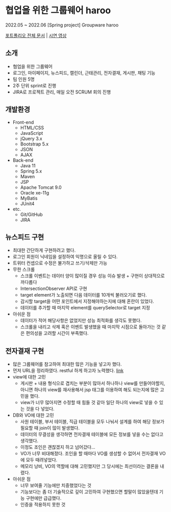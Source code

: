 # 협업을 위한 그룹웨어 haroo

2022.05 ~ 2022.06 [Spring project] Groupware haroo

<a href="https://drive.google.com/file/d/1VcE-5kMbOcsjEnelRkMJ8tTErBXNjOLC/view?usp=sharing" target="_blank">포트폴리오 전체 문서</a> | <a href="https://drive.google.com/drive/folders/107j7ezf0CbO6cr48o0BtdnIcaUtTSeZc?usp=sharing" target="_blank">시연 영상</a> 

## 소개
- 협업을 위한 그룹웨어
- 로그인, 마이페이지, 뉴스피드, 캘린더, 근태관리, 전자결재, 게시판, 채팅 기능
- 팀 인원 5명 
- 2주 단위 sprint로 진행
- JIRA로 프로젝트 관리, 매일 오전 SCRUM 회의 진행

## 개발환경
- Front-end
  - HTML/CSS
  - JavaScript
  - jQuery 3.x
  - Bootstrap 5.x
  - JSON
  - AJAX
- Back-end
  - Java 11
  - Spring 5.x
  - Maven
  - JSP
  - Apache Tomcat 9.0
  - Oracle xe-11g
  - MyBatis
  - JUnit4
- etc.
  - Git/GitHub
  - JIRA

## 뉴스피드 구현
- 최대한 간단하게 구현하려고 했다.
- 로그인 회원이 닉네임을 설정하여 익명으로 올릴 수 있다.
- 트위터 컨셉으로 수정은 불가하고 쓰기/삭제만 가능
- 무한 스크롤
  - 스크롤 이벤트는 데이터 양이 많이질 경우 성능 이슈 발생 + 구현이 상대적으로 까다롭다
  - IntersectionObserver API로 구현
  - target element가 노출되면 다음 데이터를 10개씩 불러오기로 했다.
  - 감시할 target을 어떤 포인트에서 지정해야하는지에 대해 혼란이 있었다.
  - 데이터를 추가할 때 마지막 element를 querySelector로 target 지정
- 아쉬운 점
  - 데이터가 적어 해당사항은 없었지만 성능 최적화를 생각도 못했다.
  - 스크롤을 내리고 삭제 혹은 이벤트 발생했을 때 마지막 시점으로 돌아가는 것 같은 편의성을 고려할 시간이 부족했다.
  
## 전자결재 구현
- 많은 그룹웨어를 참고하여 최대한 많은 기능을 넣고자 했다.
- 먼저 URL을 정리하였다. restful 하게 하고자 노력했다. <a href="https://docs.google.com/spreadsheets/d/1X3yuLrnNn8D2n9_usuCDFkAMnFWxT7KY1CsH5UMs3-Q/edit?usp=sharing" target="_blank">link</a>
- view에 대한 고민
  - 게시판 + 내용 형식으로 겹치는 부분이 많아서 하나하나 view를 만들어야할지, 아니면 하나의 view를 재사용해서 jsp 태그를 이용하여 해도 되는지에 많은 고민을 했다.
  - view가 너무 많아지면 수정할 때 힘들 것 같아 일단 하나의 view로 넣을 수 있는 것을 다 넣었다.
- DB와 VO에 대한 고민
  - 사원 테이블, 부서 테이블, 직급 테이블을 모두 나눠서 설계를 하여 해당 정보가 필요할 때 join이 많이 발생했다.
  - 데이터의 무결성을 생각하면 전자결재 테이블에 모든 정보를 넣을 수는 없다고 생각했다.
  - 이정도 조인은 괜찮겠지 하고 넘어갔다...
  - VO가 너무 비대해졌다. 조인을 할 때마다 VO를 생성할 수 없어서 전자결재 VO에 모두 때려넣었다.
  - 메모리 낭비, VO의 역할에 대해 고민했지만 그 당시에는 최선이라는 결론을 내렸다.
- 아쉬운 점
  - 너무 보여줄 기능에만 치중했었다는 것
  - 기능보다는 좀 더 기술적으로 깊이 고민하여 구현했으면 할말이 많았을텐데 기능 구현에만 급급했다.
  - 인증을 적용하지 못한 것
